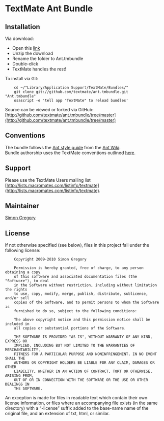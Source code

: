 TextMate Ant Bundle
===================

Installation
------------

Via download:

 * Open this [link](http://github.com/textmate/ant.tmbundle/zipball/master)  
 * Unzip the download  
 * Rename the folder to Ant.tmbundle  
 * Double-click  
 * TextMate handles the rest!  

To install via Git:

		cd ~/"Library/Application Support/TextMate/Bundles/"
		git clone git://github.com/textmate/ant.tmbundle.git "Ant.tmbundle"
		osascript -e 'tell app "TextMate" to reload bundles'

Source can be viewed or forked via GitHub: [http://github.com/textmate/ant.tmbundle/tree/master](http://github.com/textmate/ant.tmbundle/tree/master)

Conventions
-----------

The bundle follows the [Ant style guide](http://wiki.apache.org/ant/TheElementsOfAntStyle) from the [Ant Wiki](http://wiki.apache.org/ant/FrontPage).  
Bundle authorship uses the TextMate conventions outlined [here](http://svn.textmate.org/trunk/Conventions.txt).

Support
-------

Please use the TextMate Users mailing list [http://lists.macromates.com/listinfo/textmate](http://lists.macromates.com/listinfo/textmate).

Maintainer
----------

[Simon Gregory](http://blog.simonregory.com)

License
-------

If not otherwise specified (see below), files in this project fall under the following license:

		Copyright 2009-2010 Simon Gregory

		Permission is hereby granted, free of charge, to any person obtaining a copy
		of this software and associated documentation files (the "Software"), to deal
		in the Software without restriction, including without limitation the rights
		to use, copy, modify, merge, publish, distribute, sublicense, and/or sell
		copies of the Software, and to permit persons to whom the Software is
		furnished to do so, subject to the following conditions:

		The above copyright notice and this permission notice shall be included in
		all copies or substantial portions of the Software.

		THE SOFTWARE IS PROVIDED "AS IS", WITHOUT WARRANTY OF ANY KIND, EXPRESS OR
		IMPLIED, INCLUDING BUT NOT LIMITED TO THE WARRANTIES OF MERCHANTABILITY,
		FITNESS FOR A PARTICULAR PURPOSE AND NONINFRINGEMENT. IN NO EVENT SHALL THE
		AUTHORS OR COPYRIGHT HOLDERS BE LIABLE FOR ANY CLAIM, DAMAGES OR OTHER
		LIABILITY, WHETHER IN AN ACTION OF CONTRACT, TORT OR OTHERWISE, ARISING FROM,
		OUT OF OR IN CONNECTION WITH THE SOFTWARE OR THE USE OR OTHER DEALINGS IN
		THE SOFTWARE.

An exception is made for files in readable text which contain their own license information, or files where an accompanying file exists (in the same directory) with a “-license” suffix added to the base-name name of the original file, and an extension of txt, html, or similar.
